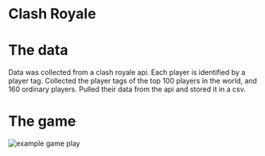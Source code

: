 # Clash Royale 

# The data
Data was collected from a clash royale api. Each player is identified by a player tag. Collected the player tags of the top 100 players in the world, and 160 ordinary players. Pulled their data from the api and stored it in a csv. 

# The game 
![example game play](https://j.gifs.com/P72nYn.gif)

